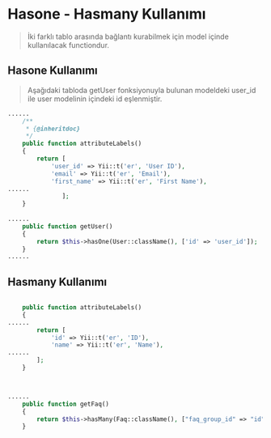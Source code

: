 # Hasone - Hasmany Kullanımı

> İki farklı tablo arasında bağlantı kurabilmek için model içinde kullanılacak functiondur.

## Hasone Kullanımı

> Aşağıdaki tabloda getUser fonksiyonuyla bulunan modeldeki user_id ile user modelinin içindeki id eşlenmiştir.

```php
......
    /**
     * {@inheritdoc}
     */
    public function attributeLabels()
    {
        return [
            'user_id' => Yii::t('er', 'User ID'),
            'email' => Yii::t('er', 'Email'),
            'first_name' => Yii::t('er', 'First Name'),
......
               ];
    }
            
......
    public function getUser()
    {
        return $this->hasOne(User::className(), ['id' => 'user_id']);
    }
......
```

## Hasmany Kullanımı

```php

    public function attributeLabels()
    {
......        
        return [
            'id' => Yii::t('er', 'ID'),
            'name' => Yii::t('er', 'Name'),
......
        ];
    }



......
    public function getFaq()
    {
        return $this->hasMany(Faq::className(), ["faq_group_id" => "id"]);
    }

```

